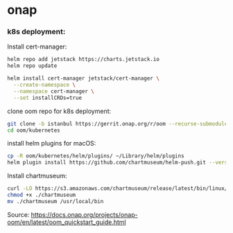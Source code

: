 # onap

### k8s deployment:

Install cert-manager:
```bash
helm repo add jetstack https://charts.jetstack.io
helm repo update

helm install cert-manager jetstack/cert-manager \
  --create-namespace \
  --namespace cert-manager \
  --set installCRDs=true
```

clone oom repo for k8s deployment:
```bash
git clone -b istanbul https://gerrit.onap.org/r/oom --recurse-submodules --depth 1
cd oom/kubernetes
```

install helm plugins for macOS:
```bash
cp -R oom/kubernetes/helm/plugins/ ~/Library/helm/plugins
helm plugin install https://github.com/chartmuseum/helm-push.git --version 0.9.0
```

Install chartmuseum:
```bash
curl -LO https://s3.amazonaws.com/chartmuseum/release/latest/bin/linux/amd64/chartmuseum
chmod +x ./chartmuseum
mv ./chartmuseum /usr/local/bin
```

Source: https://docs.onap.org/projects/onap-oom/en/latest/oom_quickstart_guide.html

